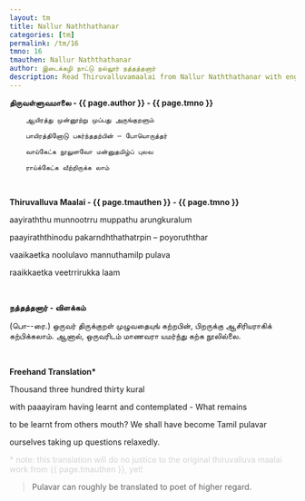 ```yaml
---
layout: tm
title: Nallur Naththathanar
categories: [tm]
permalink: /tm/16
tmno: 16
tmauthen: Nallur Naththathanar
author: இடைக்கழி நாட்டு நல்லூர் நத்தத்தனார்
description: Read Thiruvalluvamaalai from Nallur Naththathanar with english translation
---
```


**திருவள்ளுவமாலை - {{ page.author }} - {{ page.tmno }}**
	        
        ஆயிரத்து முன்னூற்று முப்பது அருங்குறளும்
        
        பாயிரத்தினோடு பகர்ந்ததற்பின் – போயொருத்தர்

        வாய்கேட்க நூலுளவோ மன்னுதமிழ்ப் புலவ

        ராய்க்கேட்க வீற்றிருக்க லாம்

<br>


**Thiruvalluva Maalai - {{ page.tmauthen }} - {{ page.tmno }}**

aayiraththu munnootrru muppathu arungkuralum

paayiraththinodu pakarndhthathatrpin – poyoruththar

vaaikaetka noolulavo mannuthamilp pulava

raaikkaetka veetrrirukka laam

<br>

**நத்தத்தனார் - விளக்கம்**

(பொ--ரை.) ஒருவர் திருக்குறள் முழுவதையுங் கற்றபின், பிறருக்கு ஆசிரியராகிக் கற்பிக்கலாம். ஆனால், ஒருவரிடம் மாணவரா யமர்ந்து கற்க நூலில்லை.

<br>

**Freehand Translation\***

Thousand three hundred thirty kural

with paaayiram having learnt and contemplated - What remains 

to be learnt from others mouth? We shall have become Tamil pulavar

ourselves taking up questions relaxedly.

<p style="color: lightgrey;">* note: this translation will do no justice to the original thiruvalluva maalai work from {{ page.tmauthen }}, yet!</p>

> Pulavar can roughly be translated to poet of higher regard.
<br>

